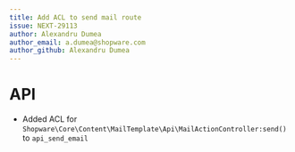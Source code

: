 ```yaml
---
title: Add ACL to send mail route
issue: NEXT-29113
author: Alexandru Dumea
author_email: a.dumea@shopware.com
author_github: Alexandru Dumea
---
```

# API
* Added ACL for `Shopware\Core\Content\MailTemplate\Api\MailActionController:send()` to `api_send_email`
